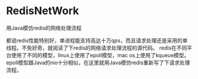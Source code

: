 # RedisNetWork
用Java模仿redis的网络处理流程

都说redis性能特别好，单进程能支持高达十万qps，而且请求处理还是采用的单线程。不免好奇，就阅读了下redis的网络请求处理流程的源代码。
redis在不同平台使用了不同的模型，linux上使用了epoll模型，mac os上使用了kqueue模型。
epoll模型跟Java的nio十分相似，在这里就用Java模仿redis重新写了下请求处理流程。

